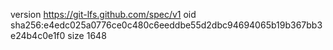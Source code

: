 version https://git-lfs.github.com/spec/v1
oid sha256:e4edc025a0776ce0c480c6eeddbe55d2dbc94694065b19b367bb3e24b4c0e1f0
size 1648
